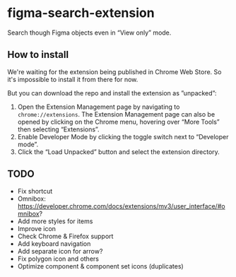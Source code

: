 # figma-search-extension

Search though Figma objects even in “View only” mode.

## How to install

We're waiting for the extension being published in Chrome Web Store. So it's impossible to install it from there for now.

But you can download the repo and install the extension as ”unpacked”:

1. Open the Extension Management page by navigating to `chrome://extensions`.
   The Extension Management page can also be opened by clicking on the Chrome menu, hovering over “More Tools” then selecting “Extensions”.
2. Enable Developer Mode by clicking the toggle switch next to “Developer mode”.
3. Click the “Load Unpacked” button and select the extension directory.

## TODO

- Fix shortcut
- Omnibox: https://developer.chrome.com/docs/extensions/mv3/user_interface/#omnibox?
- Add more styles for items
- Improve icon
- Check Chrome & Firefox support
- Add keyboard navigation
- Add separate icon for arrow?
- Fix polygon icon and others
- Optimize component & component set icons (duplicates)
